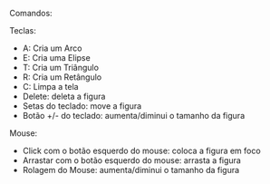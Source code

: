 Comandos:

Teclas:
- A: Cria um Arco
- E: Cria uma Elipse
- T: Cria um Triângulo
- R: Cria um Retângulo
- C: Limpa a tela
- Delete: deleta a figura
- Setas do teclado: move a figura
- Botão +/- do teclado: aumenta/diminui o tamanho da figura

Mouse:
- Click com o botão esquerdo do mouse: coloca a figura em foco
- Arrastar com o botão esquerdo do mouse: arrasta a figura
- Rolagem do Mouse: aumenta/diminui o tamanho da figura

